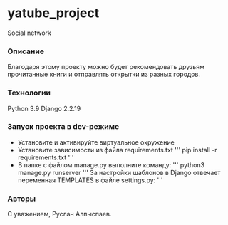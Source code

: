 # yatube_project
Social network
### Описание
Благодаря этому проекту можно будет рекомендовать друзьям прочитанные книги и отправлять открытки из разных городов.
### Технологии
Python 3.9
Django 2.2.19
### Запуск проекта в dev-режиме
- Установите и активируйте виртуальное окружение
- Установите зависимости из файла requirements.txt
'''
pip install -r requirements.txt
'''
- В папке с файлом manage.py выполните команду:
'''
python3 manage.py runserver
'''
За настройки шаблонов в Django отвечает
переменная TEMPLATES в файле settings.py:
'''
### Авторы
С уважением, Руслан Алпыспаев. 